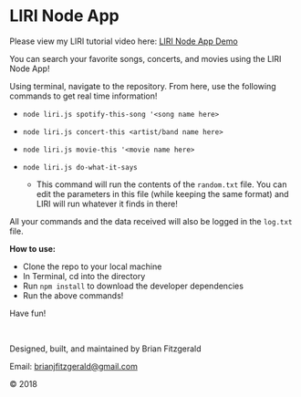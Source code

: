 # LIRI Node App

Please view my LIRI tutorial video here: [LIRI Node App Demo](https://drive.google.com/open?id=1yojqRfaxroPG6-6pIbv2kmO2JCkWC9_d)

You can search your favorite songs, concerts, and movies using the LIRI Node App!

Using terminal, navigate to the repository. From here, use the following commands to get real time information!

* `node liri.js spotify-this-song '<song name here>`

* `node liri.js concert-this <artist/band name here>`

* `node liri.js movie-this '<movie name here>`

* `node liri.js do-what-it-says`
    * This command will run the contents of the `random.txt` file. You can edit the parameters in this file (while keeping the same format) and LIRI will run whatever it finds in there!

All your commands and the data received will also be logged in the `log.txt` file.

**How to use:**
* Clone the repo to your local machine
* In Terminal, cd into the directory
* Run `npm install` to download the developer dependencies
* Run the above commands!

Have fun!

&nbsp;

Designed, built, and maintained by Brian Fitzgerald

Email: brianjfitzgerald@gmail.com

&#169; 2018



